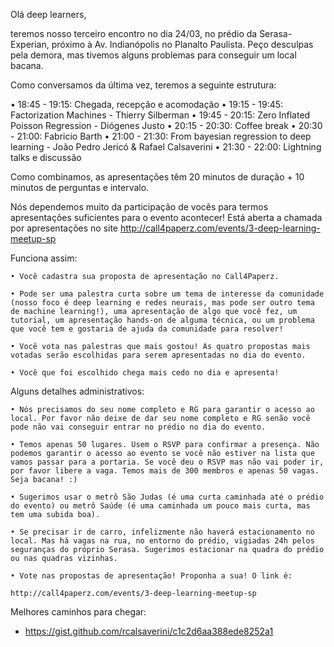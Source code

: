 Olá deep learners, 

teremos nosso terceiro encontro no dia 24/03, no prédio da Serasa-Experian, próximo à Av. Indianópolis no Planalto Paulista. Peço desculpas pela demora, mas tivemos alguns problemas para conseguir um local bacana.

Como conversamos da última vez, teremos a seguinte estrutura:

• 18:45 - 19:15:  Chegada, recepção e acomodação
• 19:15 - 19:45:   Factorization Machines - Thierry Silberman 
• 19:45 - 20:15:  Zero Inflated Poisson Regression - Diógenes Justo
• 20:15 - 20:30:  Coffee break
• 20:30 - 21:00:  Fabricio Barth
• 21:00 - 21:30:  From bayesian regression to deep learning - João Pedro Jericó & Rafael Calsaverini
• 21:30 - 22:00:  Lightning talks e discussão

Como combinamos, as apresentações têm 20 minutos de duração + 10 minutos de perguntas e intervalo.

Nós dependemos muito da participação de vocês para termos apresentações suficientes para o evento acontecer! Está aberta a chamada por apresentações no site http://call4paperz.com/events/3-deep-learning-meetup-sp

Funciona assim:

    • Você cadastra sua proposta de apresentação no Call4Paperz. 

    • Pode ser uma palestra curta sobre um tema de interesse da comunidade (nosso foco é deep learning e redes neurais, mas pode ser outro tema de machine learning!), uma apresentação de algo que você fez, um tutorial, um apresentação hands-on de alguma técnica, ou um problema que você tem e gostaria de ajuda da comunidade para resolver!

    • Você vota nas palestras que mais gostou! As quatro propostas mais votadas serão escolhidas para serem apresentadas no dia do evento.

    • Você que foi escolhido chega mais cedo no dia e apresenta!

Alguns detalhes administrativos:

    • Nós precisamos do seu nome completo e RG para garantir o acesso ao local. Por favor não deixe de dar seu nome completo e RG senão você pode não vai conseguir entrar no prédio no dia do evento. 

    • Temos apenas 50 lugares. Usem o RSVP para confirmar a presença. Não podemos garantir o acesso ao evento se você não estiver na lista que vamos passar para a portaria. Se você deu o RSVP mas não vai poder ir, por favor libere a vaga. Temos mais de 300 membros e apenas 50 vagas. Seja bacana! :)

    • Sugerimos usar o metrô São Judas (é uma curta caminhada até o prédio do evento) ou metrô Saúde (é uma caminhada um pouco mais curta, mas tem uma subida boa). 

    • Se precisar ir de carro, infelizmente não haverá estacionamento no local. Mas há vagas na rua, no entorno do prédio, vigiadas 24h pelos seguranças do próprio Serasa. Sugerimos estacionar na quadra do prédio ou nas quadras vizinhas.

    • Vote nas propostas de apresentação! Proponha a sua! O link é:

    http://call4paperz.com/events/3-deep-learning-meetup-sp

Melhores caminhos para chegar:

- https://gist.github.com/rcalsaverini/c1c2d6aa388ede8252a1 
